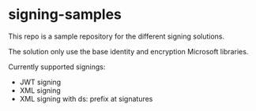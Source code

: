 # signing-samples

This repo is a sample repository for the different signing solutions.

The solution only use the base identity and encryption Microsoft libraries.

Currently supported signings:
- JWT signing
- XML signing
- XML signing with ds: prefix at signatures

